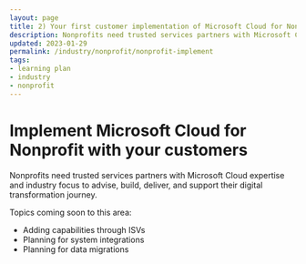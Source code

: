 ```yaml
---
layout: page
title: 2) Your first customer implementation of Microsoft Cloud for Nonprofit
description: Nonprofits need trusted services partners with Microsoft Cloud expertise and industry focus to advise, build, deliver, and support their digital transformation journey.
updated: 2023-01-29
permalink: /industry/nonprofit/nonprofit-implement
tags:
- learning plan
- industry
- nonprofit
---
```


# Implement Microsoft Cloud for Nonprofit with your customers

Nonprofits need trusted services partners with Microsoft Cloud expertise and industry focus to advise, build, deliver, and support their digital transformation journey.

Topics coming soon to this area:
 - Adding capabilities through ISVs
 - Planning for system integrations
 - Planning for data migrations